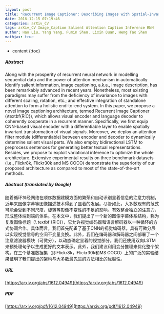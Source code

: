 ```yaml
---
layout: post
title: "Recurrent Image Captioner: Describing Images with Spatial-Invariant Transformation and Attention Filtering"
date: 2016-12-15 07:19:46
categories: arXiv_CV
tags: arXiv_CV Image_Caption Salient Attention Caption Inference RNN
author: Hao Liu, Yang Yang, Fumin Shen, Lixin Duan, Heng Tao Shen
mathjax: true
---
```


* content
{:toc}

##### Abstract
Along with the prosperity of recurrent neural network in modelling sequential data and the power of attention mechanism in automatically identify salient information, image captioning, a.k.a., image description, has been remarkably advanced in recent years. Nonetheless, most existing paradigms may suffer from the deficiency of invariance to images with different scaling, rotation, etc.; and effective integration of standalone attention to form a holistic end-to-end system. In this paper, we propose a novel image captioning architecture, termed Recurrent Image Captioner (\textbf{RIC}), which allows visual encoder and language decoder to coherently cooperate in a recurrent manner. Specifically, we first equip CNN-based visual encoder with a differentiable layer to enable spatially invariant transformation of visual signals. Moreover, we deploy an attention filter module (differentiable) between encoder and decoder to dynamically determine salient visual parts. We also employ bidirectional LSTM to preprocess sentences for generating better textual representations. Besides, we propose to exploit variational inference to optimize the whole architecture. Extensive experimental results on three benchmark datasets (i.e., Flickr8k, Flickr30k and MS COCO) demonstrate the superiority of our proposed architecture as compared to most of the state-of-the-art methods.

##### Abstract (translated by Google)
随着循环神经网络在顺序数据建模方面的繁荣和自动识别显着信息的注意力机制，近年来图像字幕等图像描述技术得到了显着的发展。尽管如此，大多数现有的范式可能会受到不同尺度，旋转等影像不变性的不足的影响。有效整合独立的注意力，形成整体端到端的体系。在本文中，我们提出了一个新的图像字幕体系结构，称为复发图像标题（\ textbf {RIC}），它允许视觉编码器和语言解码器以一种循环的方式协调合作。具体而言，我们首先配备了基于CNN的视觉编码器，具有可微分层以实现视觉信号的空间不变量变换。此外，我们在编码器和解码器之间部署了一个注意滤波器模块（可微分），以动态确定显着的视觉部分。我们还使用双向LSTM来预处理句子以生成更好的文本表示。此外，我们建议利用变分推理来优化整个架构。在三个基准数据集（即Flickr8k，Flickr30k和MS COCO）上的广泛的实验结果证明了我们提出的架构与大多数最先进的方法相比的优越性。

##### URL
[https://arxiv.org/abs/1612.04949](https://arxiv.org/abs/1612.04949)

##### PDF
[https://arxiv.org/pdf/1612.04949](https://arxiv.org/pdf/1612.04949)

